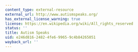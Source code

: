 ```yaml
---
content_type: external-resource
external_url: http://www.autismspeaks.org/
has_external_license_warning: true
license: https://en.wikipedia.org/wiki/All_rights_reserved
status: ''
title: Autism Speaks
uid: e246d816-2482-4fe6-9965-9c4b84265051
wayback_url: ''
---
```

